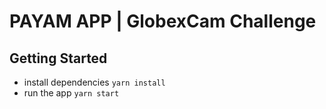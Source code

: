 # PAYAM APP | GlobexCam Challenge

## Getting Started

- install dependencies `yarn install`
- run the app `yarn start`